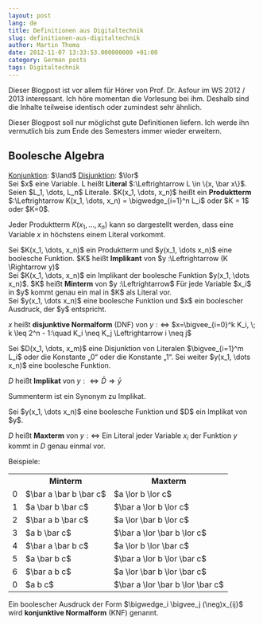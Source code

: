 ```yaml
---
layout: post
lang: de
title: Definitionen aus Digitaltechnik
slug: definitionen-aus-digitaltechnik
author: Martin Thoma
date: 2012-11-07 13:33:53.000000000 +01:00
category: German posts
tags: Digitaltechnik
---
```

<div class="info">Dieser Blogpost ist vor allem f&uuml;r H&ouml;rer von Prof. Dr. Asfour im WS 2012 / 2013 interessant. Ich h&ouml;re momentan die Vorlesung bei ihm. Deshalb sind die Inhalte teilweise identisch oder zumindest sehr &auml;hnlich.</div>

Dieser Blogpost soll nur m&ouml;glichst gute Definitionen liefern. Ich werde ihn vermutlich bis zum Ende des Semesters immer wieder erweitern.

<h2>Boolesche Algebra</h2>
<a href="http://de.wikipedia.org/wiki/Konjunktion_(Logik)">Konjunktion</a>: $\land$
<a href="http://de.wikipedia.org/wiki/Disjunktion">Disjunktion</a>: $\lor$

<div class="definition">Sei $x$ eine Variable.
L hei&szlig;t <strong>Literal</strong> $:\Leftrightarrow L \in \{x, \bar x\}$.</div>

<div class="definition">Seien $L_1, \dots, L_n$ Literale.
$K(x_1, \dots, x_n)$ hei&szlig;t ein <strong>Produktterm</strong> $:\Leftrightarrow K(x_1, \dots, x_n) = \bigwedge_{i=1}^n L_i$ oder $K = 1$ oder $K=0$.</div>

Jeder Produktterm $K(x_1, \dots, x_n)$ kann so dargestellt werden, dass eine Variable $x$ in h&ouml;chstens einem Literal vorkommt.

<div class="definition">Sei $K(x_1, \dots, x_n)$ ein Produktterm und $y(x_1, \dots x_n)$ eine boolesche Funktion.
$K$ hei&szlig;t <strong>Implikant</strong> von $y :\Leftrightarrow (K \Rightarrow y)$</div>

<div class="definition">Sei $K(x_1, \dots, x_n)$ ein Implikant der  boolesche Funktion $y(x_1, \dots x_n)$.
$K$ hei&szlig;t <strong>Minterm</strong> von $y :\Leftrightarrow$ F&uuml;r jede Variable $x_i$ in $y$ kommt genau ein mal in $K$ als Literal vor.</div>

<div class="definition">Sei $y(x_1, \dots x_n)$ eine boolesche Funktion und $x$ ein boolescher Ausdruck, der $y$ entspricht.

$x$ hei&szlig;t <strong>disjunktive Normalform</strong> (DNF) von $y :\Leftrightarrow$
$x=\bigvee_{i=0}^k K_i, \; k \leq 2^n - 1:\quad K_i \neq K_j \Leftrightarrow i \neq j$</div>

<div class="definition">Sei $D(x_1, \dots, x_m)$ eine Disjunktion von Literalen $\bigvee_{i=1}^m L_i$ oder die Konstante &bdquo;0&ldquo; oder die Konstante &bdquo;1&ldquo;. Sei weiter $y(x_1, \dots x_n)$ eine boolesche Funktion.

$D$ hei&szlig;t <strong>Implikat</strong> von $y :\Leftrightarrow \bar D \Rightarrow \bar y$</div>

Summenterm ist ein Synonym zu Implikat.

<div class="definition">Sei $y(x_1, \dots x_n)$ eine boolesche Funktion und $D$ ein Implikat von $y$.

$D$ hei&szlig;t <strong>Maxterm</strong> von $y :\Leftrightarrow$ Ein Literal jeder Variable $x_i$ der Funktion $y$ kommt in $D$ genau einmal vor.</div>

Beispiele:
<table class="wikitable">
<tr>
  <th>&nbsp;</th>
  <th>Minterm</th>
  <th>Maxterm</th>
</tr>
<tr>
  <td>0</td>
  <td>$\bar a \bar b \bar c$</td>
  <td>$a \lor b \lor c$</td>
</tr>
<tr>
  <td>1</td>
  <td>$a \bar b \bar c$</td>
  <td>$\bar a \lor b \lor c$</td>
</tr>
<tr>
  <td>2</td>
  <td>$\bar a b \bar c$</td>
  <td>$a \lor \bar b \lor c$</td>
</tr>
<tr>
  <td>3</td>
  <td>$a b \bar c$</td>
  <td>$\bar a \lor \bar b \lor c$</td>
</tr>
<tr>
  <td>4</td>
  <td>$\bar a \bar b c$</td>
  <td>$a \lor b \lor \bar c$</td>
</tr>
<tr>
  <td>5</td>
  <td>$a \bar b c$</td>
  <td>$\bar a \lor b \lor \bar c$</td>
</tr>
<tr>
  <td>6</td>
  <td>$\bar a b c$</td>
  <td>$a \lor \bar b \lor \bar c$</td>
</tr>
<tr>
  <td>0</td>
  <td>$a b c$</td>
  <td>$\bar a \lor \bar b \lor \bar c$</td>
</tr>
</table>

<div class="definition">Ein boolescher Ausdruck der Form
$\bigwedge_i \bigvee_j (\neg)x_{ij}$
wird <strong>konjunktive Normalform</strong> (KNF) genannt.</div>
